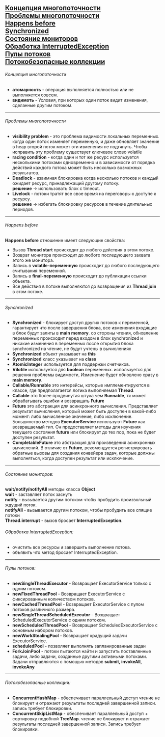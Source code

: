 [Концепция многопоточности](#концепция-многопоточности)\
[Проблемы многопоточности](#проблемы-многопоточности)\
[Happens before](#happens-before)\
[Synchronized](#synchronized)\
[Состояние мониторов](#состояние-мониторов-)\
[Обработка InterruptedException](#обработка-interruptedexception-)\
[Пулы потоков](#пулы-потоков-)\
[Потокобезопасные коллекции](#потокобезопасные-коллекции-)
---

###### Концепция многопоточности
- **атомарность** - операция выполняется полностью или не выполняется совсем.
- **видимоть** - Условия, при которых один поток видит изменения, сделанные другим потоком.
---

###### Проблемы многопоточности
- **visibility problem** - это проблема видимости локальных переменных. когда один поток изменяет переменную, и даже обновляет значение в heap второй поток может эти изменения не подтянуть. Чтобы исправить эту проблему существует ключевое слово volatile
- **racing condition** - когда один и тот же ресурс используется несколькими потоками одновременно и в зависимости от порядка действий каждого потока может быть несколько возможных результатов.
- **Deadlock** - взаимная блокировка когда несколько потоков и каждый ожидает ресурс, принадлежащий другому потоку.\
**решение** -> использовать блок с timeout.
- **Livelock** - потоки тратят все свое время на переговоры о доступе к ресурсу.\
**решение** -> избегать блокировку ресурсов в течение длительных периодов.
---

###### Happens before
**Happens before** отношение имеет cледующие свойства:
- Вызов **Thread start** происходит до любого действия в этом потоке.
- Возврат монитора происходит до любого последующего захвата этого же монитора.
- Запись в **volatile-переменную** происходит до любого последующего считывания переменной.
- Запись в **final-переменную** происходит до публикации ссылки объекта.
- Все действия в потоке выполняются до возвращения из **Thread join** в этом потоке.
---

###### Synchronized
- **Synchronized** - блокирует доступ других потоков к переменной, гарантирует что после завершения блока, все изменения входящие в блок будут залиты в **main memory**. со стороны чтения, обновление переменных происходит перед входом в блок synchronized и никакие изменения в переменных после открытия блока synchronized на чтение, не будут учтены в вычислениях
- **Synchronized** объект указывает на **this**
- **Synchronized** класс указывает на **class**
- **AtomicInteger** используется для поддержки счетчиков.
- **Vilotile** используется для **boolean** переменных. используется для решения проблемы видимости, Изменение будет обновлено сразу в **main memory**.
- **Callable/Runnable** это интерейсы, которые имплементируются в классе, где предполагается логика выполняемая **Thread**.
- **Callable** это более продвинутая штука чем **Runnable**, тк может обрабатывать ошибки и возвращать **Future**
- **Future** это абстракция для асинхронного вычисления. Представляет результат вычисления, который может быть доступен в какой-либо момент: либо вычисленное значение, либо исключение. Большинство методов **ExecutorService** используют **Future** как возвращаемый тип. Он предоставляет методы для изучения текущего состояния **future** или блокирует до тех пор, пока не будет доступен результат.
- **CompletableFuture** это абстракция для произведения асинхронных вычислений. В отличие от **Future**, рекомендуется регистрировать обратные вызовы для создания конвейера задач, которые должны выполняться, когда доступен результат или исключение.
---

###### Состояние мониторов:
**wait/notify/notifyAll** методы класса **Object**\
**wait** - заставляет поток заснуть\
**notify** - вызывается другим потоком чтобы пробудить произвольный ждущий поток.\
**notifyAll** - вызывается другим потоком, чтобы пробудить все спящие потоки\
**Thread.interrupt** - вызов бросает **InterruptedException**.

###### Обработка InterruptedException:
- очистить все ресурсы и завершить выполнение потока.
- объявить что метод бросает InterruptedException.
---

###### Пулы потоков:
- **newSingleThreadExecutor** - Возвращает ExecutorService только с одним потоком.
- **newFixedThreadPool** - Возвращает ExecutorService с фиксированным количеством потоков.
- **newCachedThreadPool** - Возвращает ExecutorService с пулом потоков различного размера.
- **newSingleThreadScheduledExecutor** - Возвращает ScheduledExecutorService с одним потоком.
- **newScheduledThreadPool** - Возвращает ScheduledExecutorService с основным набором потоков.
- **newWorkStealingPool** - Возвращает крадущий задачи ExecutorService.
- **scheduledPool** - позволяет выполнять запланированные задаи
- **ForkJoinPool** - потоки пытаются найти и запустить поставленные задачи, либо задачи, созданные другими активными потоками.\
Задачи отправляются с помощью методов **submit, invokeAll, invokeAny**
---

###### Потокобезопасные коллекции:
- **ConcurrentHashMap** - обеспечивает параллельный доступ
  чтение не блокирует и отражают результаты последней завершенной записи.
  запись требует блокировки.
- **ConcurrentSkipListMap** - обеспечивает параллельный доступ + сортировку подобной **TreeMap**.
  чтение не блокирует и отражает результаты последней завершенной записи. Запись требует блокировки.